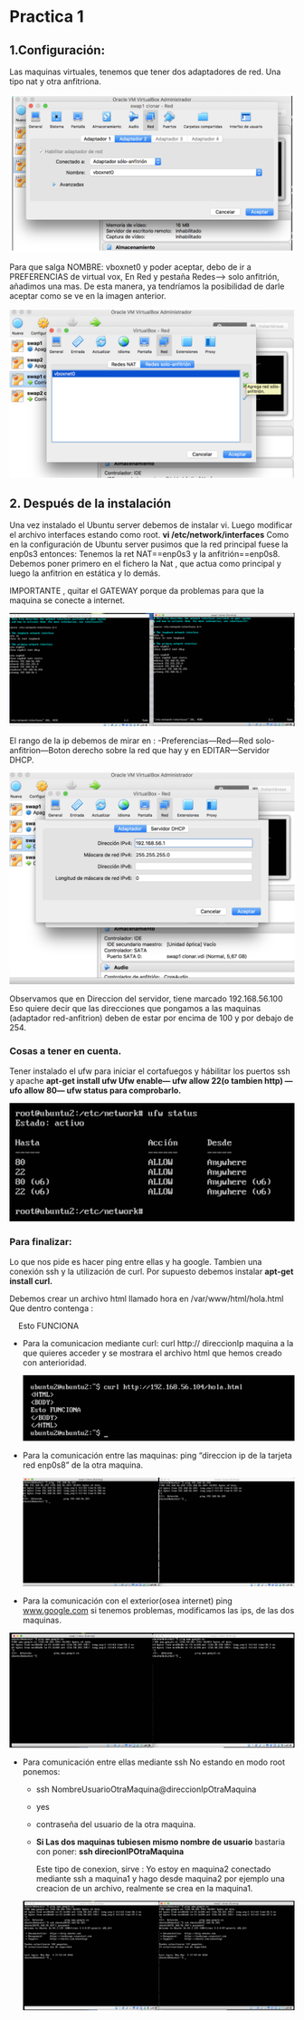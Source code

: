 # Practica 1

## 1.Configuración:

Las maquinas virtuales, tenemos que tener dos adaptadores  de red.
Una tipo nat y otra anfitriona.

![img1](https://github.com/miguelUGR/swap1718/blob/master/Practicas/practica1/img1.png)

Para que salga NOMBRE: vboxnet0 y poder aceptar, debo de ir a PREFERENCIAS de virtual vox,
En Red y pestaña Redes—> solo anfitrión, añadimos una mas.
De esta manera, ya tendríamos la posibilidad de darle aceptar como se ve en la imagen anterior.

![img2](https://github.com/miguelUGR/swap1718/blob/master/Practicas/practica1/img2.png)

## 2. Después de la instalación
Una vez instalado el Ubuntu server debemos de instalar vi.
Luego modificar el archivo interfaces estando como root.
**vi /etc/network/interfaces**
Como en la configuración de Ubuntu server pusimos que la red principal fuese la enp0s3 entonces:
Tenemos la ret NAT==enp0s3 y la anfitrión==enp0s8. Debemos poner primero en el fichero la
Nat , que actua como principal y luego la anfitrion en estática y lo demás.

IMPORTANTE , quitar el GATEWAY porque da problemas para que la maquina se conecte a internet.

![img3](https://github.com/miguelUGR/swap1718/blob/master/Practicas/practica1/img3.png)

El rango de la ip debemos de mirar en :
-Preferencias—Red—Red solo-anfitrion—Boton derecho sobre la red que hay y en EDITAR—Servidor DHCP.

![img4](https://github.com/miguelUGR/swap1718/blob/master/Practicas/practica1/img4.png)

Observamos que en Direccion del servidor, tiene marcado 192.168.56.100
Eso quiere decir que las direcciones  que pongamos a las maquinas (adaptador red-anfitrion) deben de estar por encima de 100 y por debajo de 254.

### Cosas a tener en cuenta.

Tener instalado el ufw para iniciar el cortafuegos y hábilitar los puertos ssh y apache
**apt-get install ufw
Ufw enable— ufw allow 22(o tambien http) — ufo allow 80—
ufw status para comprobarlo.**

![img5](https://github.com/miguelUGR/swap1718/blob/master/Practicas/practica1/img5.png)

### Para finalizar:

Lo que nos pide es hacer ping entre ellas y ha google.
Tambien una conexión ssh y la utilización de curl.
Por supuesto debemos instalar **apt-get install curl.**

Debemos crear un archivo html llamado hora en /var/www/html/hola.html
Que dentro contenga :

<HTML> 
<BODY> 
Esto FUNCIONA
</BODY> </HTML>

+ Para la comunicacion mediante curl:
  curl http:// direccionIp maquina a la que quieres acceder
  y se mostrara el archivo html que hemos creado con anterioridad.

  ![img6](https://github.com/miguelUGR/swap1718/blob/master/Practicas/practica1/img6.png)

+ Para la comunicación entre las maquinas:
	ping “direccion ip de la tarjeta red enp0s8” de la otra maquina.

  ![img7](https://github.com/miguelUGR/swap1718/blob/master/Practicas/practica1/img7.png)

+ Para la comunicación con el exterior(osea internet)
	ping www.google.com
	si tenemos problemas, modificamos las ips, de las dos maquinas.

![img8](https://github.com/miguelUGR/swap1718/blob/master/Practicas/practica1/img8.png)

+ Para comunicación entre ellas mediante ssh
   No estando en modo root ponemos:
	- ssh NombreUsuarioOtraMaquina@direccionIpOtraMaquina
	- yes
  - contraseña del usuario de la otra maquina.
  - **Si Las dos maquinas tubiesen mismo nombre de usuario** bastaria con poner:
    **ssh direcionIPOtraMaquina** 

    Este tipo de conexion, sirve :
    Yo estoy en maquina2 conectado mediante ssh a maquina1 y hago desde maquina2
    por ejemplo una creacion de un archivo, realmente se crea en la maquina1.

  ![img9](https://github.com/miguelUGR/swap1718/blob/master/Practicas/practica1/img9.png)
